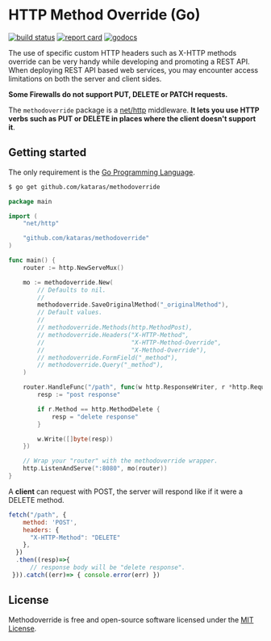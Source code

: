# HTTP Method Override (Go)

[![build status](https://img.shields.io/github/workflow/status/kataras/methodoverride/CI/master?style=for-the-badge)](https://github.com/kataras/methodoverride/actions) [![report card](https://img.shields.io/badge/report%20card-a%2B-ff3333.svg?style=for-the-badge)](https://goreportcard.com/report/github.com/kataras/methodoverride) [![godocs](https://img.shields.io/badge/go-%20docs-488AC7.svg?style=for-the-badge)](https://pkg.go.dev/github.com/kataras/methodoverride)

The use of specific custom HTTP headers such as X-HTTP methods override can be very handy while developing and promoting a REST API. When deploying REST API based web services, you may encounter access limitations on both the server and client sides.

**Some Firewalls do not support PUT, DELETE or PATCH requests.**

The `methodoverride` package is a [net/http](https://pkg.go.dev/net/http) middleware. **It lets you use HTTP verbs such as PUT or DELETE in places where the client doesn't support it**.

## Getting started

The only requirement is the [Go Programming Language](https://go.dev/dl/).

```sh
$ go get github.com/kataras/methodoverride
```

```go
package main

import (
    "net/http"

    "github.com/kataras/methodoverride"
)

func main() {
    router := http.NewServeMux()

    mo := methodoverride.New( 
        // Defaults to nil. 
        // 
        methodoverride.SaveOriginalMethod("_originalMethod"), 
        // Default values. 
        // 
        // methodoverride.Methods(http.MethodPost), 
        // methodoverride.Headers("X-HTTP-Method",
        //                        "X-HTTP-Method-Override",
        //                        "X-Method-Override"), 
        // methodoverride.FormField("_method"), 
        // methodoverride.Query("_method"), 
    ) 

    router.HandleFunc("/path", func(w http.ResponseWriter, r *http.Request) {
        resp := "post response"

        if r.Method == http.MethodDelete {
            resp = "delete response"
        }

        w.Write([]byte(resp))
    })

    // Wrap your "router" with the methodoverride wrapper. 
    http.ListenAndServe(":8080", mo(router))
}

```

A **client** can request with POST, the server will respond like if it were a DELETE method.

```js
fetch("/path", {
    method: 'POST',
    headers: {
      "X-HTTP-Method": "DELETE"
    },
  })
  .then((resp)=>{
      // response body will be "delete response". 
 })).catch((err)=> { console.error(err) })
```

## License

Methodoverride is free and open-source software licensed under the [MIT License](https://tldrlegal.com/license/mit-license).
